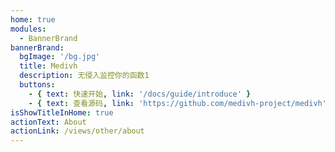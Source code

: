 ```yaml
---
home: true
modules:
  - BannerBrand
bannerBrand:
  bgImage: '/bg.jpg'
  title: Medivh
  description: 无侵入监控你的函数1
  buttons:
    - { text: 快速开始, link: '/docs/guide/introduce' }
    - { text: 查看源码, link: 'https://github.com/medivh-project/medivh', type: 'plain' }
isShowTitleInHome: true
actionText: About
actionLink: /views/other/about
---
```

